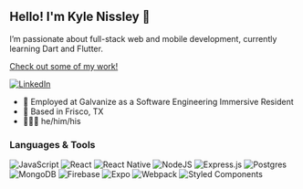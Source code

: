 
## Hello! I'm Kyle Nissley 👋

I’m passionate about full-stack web and mobile development, currently learning Dart and Flutter.

<a href="https://knissley.github.io/portfolio" target="_blank" rel="noreferrer">Check out some of my work! </a>

<a href="https://www.linkedin.com/in/kylenissley/">

![LinkedIn](https://img.shields.io/badge/knissley-%230077B5.svg?style=flat-square&logo=linkedin&logoColor=white)

</a>

<ul>
  <li>🏢  Employed at Galvanize as a Software Engineering Immersive Resident</li>
  <li>📍  Based in Frisco, TX</li>
  <li>🙋🏻‍♂️  he/him/his</li>
</ul>

### Languages & Tools
	
![JavaScript](https://img.shields.io/badge/javascript-%23323330.svg?style=flat-square&logo=javascript&logoColor=%23F7DF1E) ![React](https://img.shields.io/badge/react-%2320232a.svg?style=flat-square&logo=react&logoColor=%2361DAFB) ![React Native](https://img.shields.io/badge/react_native-%2320232a.svg?style=flat-square&logo=react&logoColor=%2361DAFB) ![NodeJS](https://img.shields.io/badge/node.js-6DA55F?style=flat-square&logo=node.js&logoColor=white) ![Express.js](https://img.shields.io/badge/express.js-%23404d59.svg?style=flat-square&logo=express&logoColor=%2361DAFB) ![Postgres](https://img.shields.io/badge/postgres-%23316192.svg?style=flat-square&logo=postgresql&logoColor=white) ![MongoDB](https://img.shields.io/badge/MongoDB-%234ea94b.svg?style=flat-square&logo=mongodb&logoColor=white) ![Firebase](https://img.shields.io/badge/firebase-%23039BE5.svg?style=flat-square&logo=firebase) ![Expo](https://img.shields.io/badge/expo-1C1E24?style=flat-square&logo=expo&logoColor=#D04A37) ![Webpack](https://img.shields.io/badge/webpack-%238DD6F9.svg?style=flat-squaree&logo=webpack&logoColor=black) ![Styled Components](https://img.shields.io/badge/styled--components-DB7093?style=flat-square&logo=styled-components&logoColor=white)


<!---
knissley/knissley is a ✨ special ✨ repository because its `README.md` (this file) appears on your GitHub profile.
You can click the Preview link to take a look at your changes.
--->

